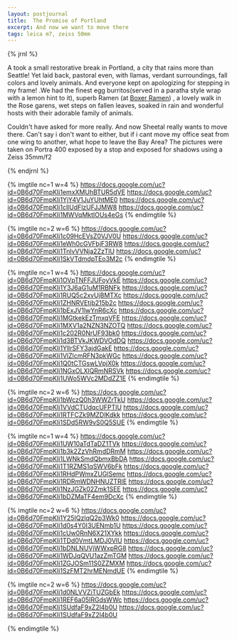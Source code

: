 ```yaml
---
layout: postjournal
title:  The Promise of Portland
excerpt: And now we want to move there
tags: leica m7, zeiss 50mm
---
```


{% jrnl %}

A took a small restorative break in Portland, a city that rains more than
Seattle! Yet laid back, pastoral even, with llamas, verdant surroundings, fall
colors and lovely animals. And everyone kept on apologizing for stepping in my
frame!  .We had the finest egg burritos(served in a paratha style wrap with a
lemon hint to it), superb Ramen (at <a href="http://www.boxerramen.com/"> Boxer
Ramen</a>) , a lovely walk in the Rose garens, wet steps on fallen leaves,
soaked in rain and wonderful hosts with their adorable family of animals.  


Couldn't have asked for more really. And now Sheetal really wants to move
there. Can't say i don't want to either, but if i cant move my office seat from
one wing to another, what hope to leave the Bay Area?  The pictures were
taken on Portra 400 exposed by a stop and exposed for shadows using a Zeiss
35mm/f2

{% endjrnl %}

{% imgtile nc=1 w=4 %}
https://docs.google.com/uc?id=0B6d70FmpKIi1emxXMUhBTUR5dVE https://docs.google.com/uc?id=0B6d70FmpKIi1YjY4V1JuYUhtME0 
https://docs.google.com/uc?id=0B6d70FmpKIi1cllUdFlzUFJJMW8 https://docs.google.com/uc?id=0B6d70FmpKIi1MWVqMktlOUs4eGs 
{% endimgtile %}

{% imgtile nc=2 w=6 %}
https://docs.google.com/uc?id=0B6d70FmpKIi1c09HcEVsZ0VJV0U https://docs.google.com/uc?id=0B6d70FmpKIi1eWh0cGVFbjF3RW8 
https://docs.google.com/uc?id=0B6d70FmpKIi1TnlvVVNja2ZzTlU https://docs.google.com/uc?id=0B6d70FmpKIi1SkVTdmdpTEo3M2c 
{% endimgtile %}

{% imgtile nc=1 w=4 %}
https://docs.google.com/uc?id=0B6d70FmpKIi1OVpTNFFJUFoyVkE https://docs.google.com/uc?id=0B6d70FmpKIi1Y3J6aG1uM1RBNFk 
https://docs.google.com/uc?id=0B6d70FmpKIi1RUQ5c2xvUjBMTXc https://docs.google.com/uc?id=0B6d70FmpKIi1ZHNRVEtjb215b2c 
https://docs.google.com/uc?id=0B6d70FmpKIi1bExJV1lwYnR6cXc https://docs.google.com/uc?id=0B6d70FmpKIi1MGtkekEzTmxqVFE 
https://docs.google.com/uc?id=0B6d70FmpKIi1MXV1a2NZN3NZOTQ https://docs.google.com/uc?id=0B6d70FmpKIi1c202R0NrUF93bk0 
https://docs.google.com/uc?id=0B6d70FmpKIi1d3BTVkJKWDVOdDQ https://docs.google.com/uc?id=0B6d70FmpKIi1YllrSFY3ajdGakE 
https://docs.google.com/uc?id=0B6d70FmpKIi1VlZlcmRFN3pkWGc https://docs.google.com/uc?id=0B6d70FmpKIi1Q0tCTGswLVpjX0k 
https://docs.google.com/uc?id=0B6d70FmpKIi1NGxOLXlQRmNRSVk https://docs.google.com/uc?id=0B6d70FmpKIi1UWo5WVc2MDdZZ1E 
{% endimgtile  %}


{% imgtile nc=2 w=6 %}
https://docs.google.com/uc?id=0B6d70FmpKIi1bWczQ0h3WWZrTkU https://docs.google.com/uc?id=0B6d70FmpKIi1VVdCTUdqcUFPTlU 
https://docs.google.com/uc?id=0B6d70FmpKIi1RTFCZk9MZDlKdkk https://docs.google.com/uc?id=0B6d70FmpKIi1SDd5RW9vS0Q5SUE 
{% endimgtile  %}

{% imgtile nc=1 w=4 %}
https://docs.google.com/uc?id=0B6d70FmpKIi1UW10aTdTaDZ1TVk https://docs.google.com/uc?id=0B6d70FmpKIi1b3k2ZzVhRmdDRmM 
https://docs.google.com/uc?id=0B6d70FmpKIi1LWNkSmdQbmxBbDA https://docs.google.com/uc?id=0B6d70FmpKIi1T1RZMS1qSWV6bFk 
https://docs.google.com/uc?id=0B6d70FmpKIi1RHdPWmxZUGlSemc https://docs.google.com/uc?id=0B6d70FmpKIi1RDRmWDNHNUZTRlE 
https://docs.google.com/uc?id=0B6d70FmpKIi1NzJGZk02Zmk1SEE https://docs.google.com/uc?id=0B6d70FmpKIi1bDZMaTF4em9DcXc 
{% endimgtile  %}

{% imgtile nc=2 w=6 %}
https://docs.google.com/uc?id=0B6d70FmpKIi1Y25IQzlqQ2p3Wk0 https://docs.google.com/uc?id=0B6d70FmpKIi1d0s4Y0I3UENmb1U 
https://docs.google.com/uc?id=0B6d70FmpKIi1cUw0RnN6X21XYkk https://docs.google.com/uc?id=0B6d70FmpKIi1TDd0VmtLMDJ0VlU 
https://docs.google.com/uc?id=0B6d70FmpKIi1bDNLNUVjWWxpRG8 https://docs.google.com/uc?id=0B6d70FmpKIi1WDJqQVU1azZmTGM 
https://docs.google.com/uc?id=0B6d70FmpKIi1ZGJOSm11S0ZZMXM https://docs.google.com/uc?id=0B6d70FmpKIi1SzFMT2hrMENmdUE 
{% endimgtile  %}


{% imgtile nc=2 w=6 %}
https://docs.google.com/uc?id=0B6d70FmpKIi1d0NLVVZiTUZGbEk https://docs.google.com/uc?id=0B6d70FmpKIi1REF6a05IRGdsWWc 
https://docs.google.com/uc?id=0B6d70FmpKIi1SUdfaF9xZ2l4b0U https://docs.google.com/uc?id=0B6d70FmpKIi1SUdfaF9xZ2l4b0U 

{% endimgtile  %}
